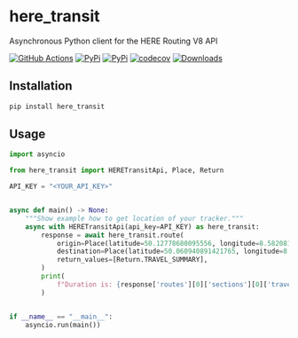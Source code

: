 # here_transit

Asynchronous Python client for the HERE Routing V8 API

[![GitHub Actions](https://github.com/eifinger/here_transit/workflows/CI/badge.svg)](https://github.com/eifinger/here_transit/actions?workflow=CI)
[![PyPi](https://img.shields.io/pypi/v/here_transit.svg)](https://pypi.python.org/pypi/here_transit)
[![PyPi](https://img.shields.io/pypi/l/here_transit.svg)](https://github.com/eifinger/here_transit/blob/master/LICENSE)
[![codecov](https://codecov.io/gh/eifinger/here_transit/branch/master/graph/badge.svg)](https://codecov.io/gh/eifinger/here_transit)
[![Downloads](https://pepy.tech/badge/here_transit)](https://pepy.tech/project/here_transit)

## Installation

```bash
pip install here_transit
```

## Usage

```python
import asyncio

from here_transit import HERETransitApi, Place, Return

API_KEY = "<YOUR_API_KEY>"


async def main() -> None:
    """Show example how to get location of your tracker."""
    async with HERETransitApi(api_key=API_KEY) as here_transit:
        response = await here_transit.route(
            origin=Place(latitude=50.12778680095556, longitude=8.582081794738771),
            destination=Place(latitude=50.060940891421765, longitude=8.336477279663088),
            return_values=[Return.TRAVEL_SUMMARY],
        )
        print(
            f"Duration is: {response['routes'][0]['sections'][0]['travelSummary']['duration']}"
        )


if __name__ == "__main__":
    asyncio.run(main())
```
